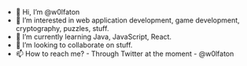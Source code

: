- 👋 Hi, I’m @w0lfaton
- 👀 I’m interested in web application development, game development, cryptography, puzzles, stuff.
- 🌱 I’m currently learning Java, JavaScript, React.
- 💞️ I’m looking to collaborate on stuff.
- 📫 How to reach me? - Through Twitter at the moment - @w0lfaton

<!---
w0lfaton/w0lfaton is a ✨ special ✨ repository because its `README.md` (this file) appears on your GitHub profile.
You can click the Preview link to take a look at your changes.
--->
